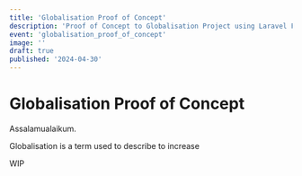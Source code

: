 ```yaml
---
title: 'Globalisation Proof of Concept'
description: 'Proof of Concept to Globalisation Project using Laravel Framework'
event: 'globalisation_proof_of_concept'
image: ''
draft: true
published: '2024-04-30'
---
```


# Globalisation Proof of Concept

Assalamualaikum.

Globalisation is a term used to describe to increase 

WIP